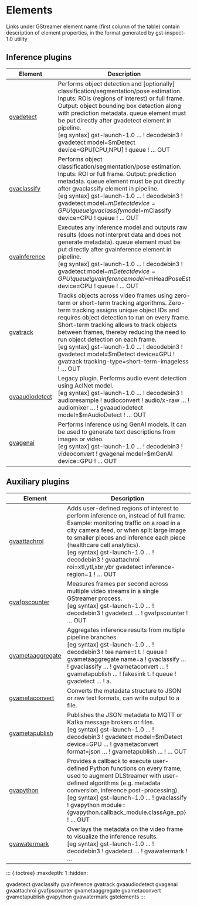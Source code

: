 # Elements

Links under GStreamer element name (first column of the table) contain
description of element properties, in the format generated by
gst-inspect-1.0 utility

## Inference plugins
| Element        | Description                                                                                                                                                                                                                                                                                                                                                                                                                                                       |
|----------------|-------------------------------------------------------------------------------------------------------------------------------------------------------------------------------------------------------------------------------------------------------------------------------------------------------------------------------------------------------------------------------------------------------------------------------------------------------------------|
| [gvadetect](./gvadetect.md)      | Performs object detection and [optionally] classification/segmentation/pose estimation. Inputs: ROIs (regions of interest) or full frame. Output: object bounding box detection along with prediction metadata. queue element must be put directly after gvadetect element in pipeline.<br>[eg syntax] gst-launch-1.0 … ! decodebin3 ! gvadetect model=$mDetect device=GPU[CPU,NPU] ! queue ! … OUT<br>                                                           |
| [gvaclassify](./gvaclassify.md)    | Performs object classification/segmentation/pose estimation. Inputs: ROI or full frame. Output: prediction metadata. queue element must be put directly after gvaclassify element in pipeline.<br>[eg syntax] gst-launch-1.0 … ! decodebin3 ! gvadetect model=$mDetect device=GPU ! queue ! gvaclassify model=$mClassify device=CPU ! queue ! … OUT<br>                                                                                                           |
| [gvainference](./gvainference.md)   | Executes any inference model and outputs raw results (does not interpret data and does not generate metadata). queue element must be put directly after gvainference element in pipeline.<br>[eg syntax] gst-launch-1.0 … ! decodebin3 ! gvadetect model=$mDetect device=GPU ! queue ! gvainference model=$mHeadPoseEst device=CPU ! queue ! … OUT<br>                                                                                                            |
| [gvatrack](./gvatrack.md)       | Tracks objects across video frames using zero-term or short-term tracking algorithms. Zero-term tracking assigns unique object IDs and requires object detection to run on every frame. Short-term tracking allows to track objects between frames, thereby reducing the need to run object detection on each frame.<br>[eg syntax] gst-launch-1.0 … ! decodebin3 ! gvadetect model=$mDetect device=GPU ! gvatrack tracking-type=short-term-imageless ! … OUT<br> |
| [gvaaudiodetect](./gvaaudiodetect.md) | Legacy plugin. Performs audio event detection using AclNet model.<br>[eg syntax] gst-launch-1.0 … ! decodebin3 ! audioresample ! audioconvert ! audio/x-raw … ! audiomixer … ! gvaaudiodetect model=$mAudioDetect ! … OUT<br>                                                                                                                                                                                                                                     |
| [gvagenai](./gvagenai.md)       | Performs inference using GenAI models. It can be used to generate text descriptions from images or video.<br>[eg syntax] gst-launch-1.0 … ! decodebin3 ! videoconvert ! gvagenai model=$mGenAI device=GPU ! … OUT<br>                                                                                                                                                                                                                                             |


## Auxiliary plugins

| Element          | Description                                                                                                                                                                                                                                                                                                                                                                   |
|------------------|-------------------------------------------------------------------------------------------------------------------------------------------------------------------------------------------------------------------------------------------------------------------------------------------------------------------------------------------------------------------------------|
| [gvaattachroi](./gvaattachroi.md)     | Adds user-defined regions of interest to perform inference on, instead of full frame. Example: monitoring traffic on a road in a city camera feed, or when split large image to smaller pieces and inference each piece (healthcare cell analytics).<br>[eg syntax] gst-launch-1.0 … ! decodebin3 ! gvaattachroi roi=xtl,ytl,xbr,ybr gvadetect inference-region=1 ! … OUT<br> |
| [gvafpscounter](./gvafpscounter.md)    | Measures frames per second across multiple video streams in a single GStreamer process.<br>[eg syntax] gst-launch-1.0 … ! decodebin3 ! gvadetect … ! gvafpscounter ! … OUT<br> |
| [gvametaaggregate](./gvametaaggregate.md) | Aggregates inference results from multiple pipeline branches.<br>[eg syntax] gst-launch-1.0 … ! decodebin3 ! tee name=t t. ! queue ! gvametaaggregate name=a ! gvaclassify … ! gvaclassify … ! gvametaconvert … ! gvametapublish … ! fakesink t. ! queue ! gvadetect … ! a.<br>                                                                                               |
| [gvametaconvert](./gvametaconvert.md)   | Converts the metadata structure to JSON or raw text formats, can write output to a file.|
| [gvametapublish](./gvametapublish.md)   | Publishes the JSON metadata to MQTT or Kafka message brokers or files.<br>[eg syntax] gst-launch-1.0 … ! decodebin3 ! gvadetect model=$mDetect device=GPU … ! gvametaconvert format=json … ! gvametapublish … ! … OUT<br> |
| [gvapython](./gvapython.md)        | Provides a callback to execute user-defined Python functions on every frame, used to augment DLStreamer with user-defined algorithms (e.g. metadata conversion, inference post-processing).<br>[eg syntax] gst-launch-1.0 … !  gvaclassify ! gvapython module={gvapython.callback_module.classAge_pp} ! … OUT<br>                                                             |
| [gvawatermark](./gvawatermark.md)     | Overlays the metadata on the video frame to visualize the inference results.<br>[eg syntax] gst-launch-1.0 … ! decodebin3 ! gvadetect … ! gvawatermark ! … |

::: {.toctree}
:maxdepth: 1
:hidden:

gvadetect
gvaclassify
gvainference
gvatrack
gvaaudiodetect
gvagenai
gvaattachroi
gvafpscounter
gvametaaggregate
gvametaconvert
gvametapublish
gvapython
gvawatermark
gstelements
:::
